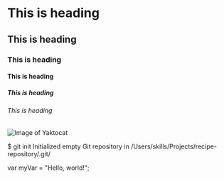 # This is heading
## This is heading
### This is heading
#### This is heading
##### This is heading
###### This is heading
![Image of Yaktocat](https://octodex.github.com/images/yaktocat.png)

$ git init
Initialized empty Git repository in /Users/skills/Projects/recipe-repository/.git/

var myVar = "Hello, world!";
